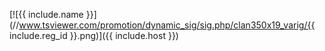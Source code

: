 [![{{ include.name }}](//www.tsviewer.com/promotion/dynamic_sig/sig.php/clan350x19_varig/{{ include.reg_id }}.png)]({{ include.host }})
